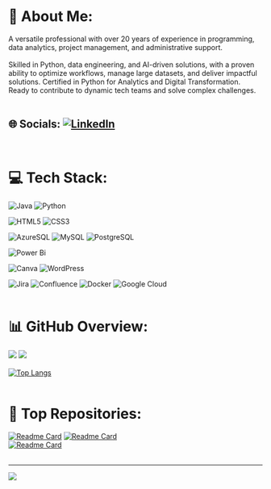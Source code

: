 # 💫 About Me:
A versatile professional with over 20 years of experience in programming, data analytics, project management, and administrative support.
<br><br>
Skilled in Python, data engineering, and AI-driven solutions, with a proven ability to optimize workflows, manage large datasets, and deliver impactful solutions. Certified in Python for Analytics and Digital Transformation. Ready to contribute to dynamic tech teams and solve complex challenges.
<br><br>

## 🌐 Socials: [![LinkedIn](https://img.shields.io/badge/LinkedIn-%230077B5.svg?logo=linkedin&logoColor=white)](https://www.linkedin.com/in/annamanis/) 
<br>

# 💻 Tech Stack:
![Java](https://img.shields.io/badge/java-%23ED8B00.svg?style=for-the-badge&logo=openjdk&logoColor=white) ![Python](https://img.shields.io/badge/python-3670A0?style=for-the-badge&logo=python&logoColor=ffdd54) 

![HTML5](https://img.shields.io/badge/html5-%23E34F26.svg?style=for-the-badge&logo=html5&logoColor=white) ![CSS3](https://img.shields.io/badge/css3-%231572B6.svg?style=for-the-badge&logo=css3&logoColor=white) 
 
![AzureSQL](https://img.shields.io/badge/Microsoft%20SQL%20Server-CC2927?style=for-the-badge&logo=microsoft%20sql%20server&logoColor=white) 
![MySQL](https://img.shields.io/badge/mysql-4479A1.svg?style=for-the-badge&logo=mysql&logoColor=white) 
![PostgreSQL](https://img.shields.io/badge/sqlite-%2307405e.svg?style=for-the-badge&logo=sqlite&logoColor=white) 
 
![Power Bi](https://img.shields.io/badge/power_bi-F2C811?style=for-the-badge&logo=powerbi&logoColor=black) 


![Canva](https://img.shields.io/badge/Canva-%2300C4CC.svg?style=for-the-badge&logo=Canva&logoColor=white) ![WordPress](https://img.shields.io/badge/WordPress-%23117AC9.svg?style=for-the-badge&logo=WordPress&logoColor=white) 

![Jira](https://img.shields.io/badge/jira-%230A0FFF.svg?style=for-the-badge&logo=jira&logoColor=white) ![Confluence](https://img.shields.io/badge/confluence-%23172BF4.svg?style=for-the-badge&logo=confluence&logoColor=white) ![Docker](https://img.shields.io/badge/docker-%230db7ed.svg?style=for-the-badge&logo=docker&logoColor=white) ![Google Cloud](https://img.shields.io/badge/GoogleCloud-%234285F4.svg?style=for-the-badge&logo=google-cloud&logoColor=white)
<br><br>

# 📊 GitHub Overview:
![](https://github-readme-stats.vercel.app/api?username=YvonneLipLim&theme=default&show_icons=true&hide_border=false&include_all_commits=false&count_private=false) ![](https://github-readme-streak-stats.herokuapp.com/?user=YvonneLipLim&theme=default&hide_border=false)<br/><br>
[![Top Langs](https://github-readme-stats.vercel.app/api/top-langs/?username=YvonneLipLim&include_all_languages=true&layout=compact&card_width=468&card_height=300)](https://github.com/YvonneLipLim)<br/><br/>


# :memo: Top Repositories:
[![Readme Card](https://github-readme-stats.vercel.app/api/pin/?username=yvonneliplim&repo=udacity-project3-musicstoredatabase&theme=default&hide_border=false)](https://github.com/yvonneliplim/Udacity-Project3-MusicStoreDatabase) [![Readme Card](https://github-readme-stats.vercel.app/api/pin/?username=yvonneliplim&repo=Udacity-Project4-DataVisualization-Tableau&theme=default&hide_border=false)](https://github.com/yvonneliplim/Udacity-Project4-DataVisualization-Tableau)<br/>
[![Readme Card](https://github-readme-stats.vercel.app/api/pin/?username=yvonneliplim&repo=Python_Projects&theme=default&hide_border=false)](https://github.com/yvonneliplim/Udacity-Basic-Python-Coding)
<br/><br/>

---
[![](https://visitcount.itsvg.in/api?id=YvonneLipLim&icon=0&color=0)](https://visitcount.itsvg.in)
